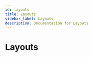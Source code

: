 ```yaml
---
id: layouts
title: Layouts
sidebar_label: Layouts
description: Documentation for Layouts
---
```


# Layouts
